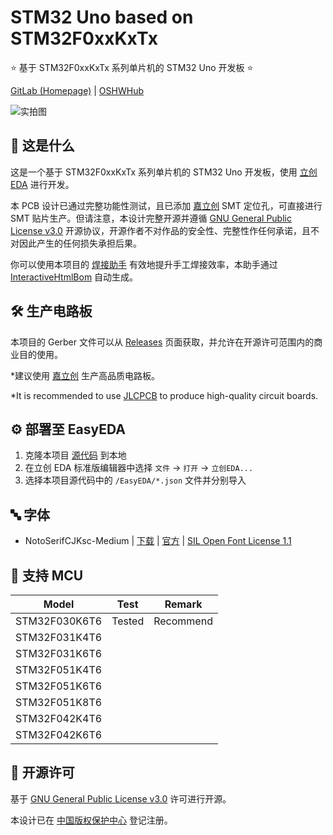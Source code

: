 # STM32 Uno based on STM32F0xxKxTx

⭐ 基于 STM32F0xxKxTx 系列单片机的 STM32 Uno 开发板 ⭐

[GitLab (Homepage)](https://gitlab.soraharu.com/XiaoXi/STM32-Uno-based-on-STM32F0xxKxTx) | [OSHWHub](https://oshwhub.com/yanranxiaoxi/STM32-Uno-based-on-STM32F0xxKxTx)

![实拍图](https://downloadserver.soraharu.com:7000/STM32%20Uno%20based%20on%20STM32F0xxKxTx/Image/Product_quality_5.jpg)

## 🤔 这是什么

这是一个基于 STM32F0xxKxTx 系列单片机的 STM32 Uno 开发板，使用 [立创 EDA](https://lceda.cn/) 进行开发。

本 PCB 设计已通过完整功能性测试，且已添加 [嘉立创](https://www.jlc.com/) SMT 定位孔，可直接进行 SMT 贴片生产。但请注意，本设计完整开源并遵循 [GNU General Public License v3.0](https://choosealicense.com/licenses/gpl-3.0/) 开源协议，开源作者不对作品的安全性、完整性作任何承诺，且不对因此产生的任何损失承担后果。

你可以使用本项目的 [焊接助手](https://htmlpreview.soraharu.com/?https://gitlab.soraharu.com/XiaoXi/STM32-Uno-based-on-STM32F0xxKxTx/-/raw/master/InteractiveHtmlBom/index.html) 有效地提升手工焊接效率，本助手通过 [InteractiveHtmlBom](https://gitlab.soraharu.com/XiaoXi/InteractiveHtmlBom) 自动生成。

## 🛠️ 生产电路板

本项目的 Gerber 文件可以从 [Releases](https://gitlab.soraharu.com/XiaoXi/STM32-Uno-based-on-STM32F0xxKxTx/-/releases) 页面获取，并允许在开源许可范围内的商业目的使用。

*建议使用 [嘉立创](https://www.jlc.com/) 生产高品质电路板。

*It is recommended to use [JLCPCB](https://jlcpcb.com/) to produce high-quality circuit boards.

## ⚙️ 部署至 EasyEDA

1. 克隆本项目 [源代码](https://gitlab.soraharu.com/XiaoXi/STM32-Uno-based-on-STM32F0xxKxTx/-/archive/master/STM32-Uno-based-on-STM32F0xxKxTx-master.zip) 到本地
2. 在立创 EDA 标准版编辑器中选择 `文件` -> `打开` -> `立创EDA...`
3. 选择本项目源代码中的 `/EasyEDA/*.json` 文件并分别导入

## 🔤 字体

- NotoSerifCJKsc-Medium | [下载](https://github.com/googlefonts/noto-cjk/raw/main/Serif/NotoSerifCJKsc-Medium.otf) | [官方](https://github.com/googlefonts/noto-cjk) | [SIL Open Font License 1.1](https://choosealicense.com/licenses/ofl-1.1/)

## 📄 支持 MCU

| Model         | Test   | Remark    |
| ------------- | ------ | --------- |
| STM32F030K6T6 | Tested | Recommend |
| STM32F031K4T6 |        |           |
| STM32F031K6T6 |        |           |
| STM32F051K4T6 |        |           |
| STM32F051K6T6 |        |           |
| STM32F051K8T6 |        |           |
| STM32F042K4T6 |        |           |
| STM32F042K6T6 |        |           |

## 📜 开源许可

基于 [GNU General Public License v3.0](https://choosealicense.com/licenses/gpl-3.0/) 许可进行开源。

本设计已在 [中国版权保护中心](https://www.ccopyright.com.cn/) 登记注册。
